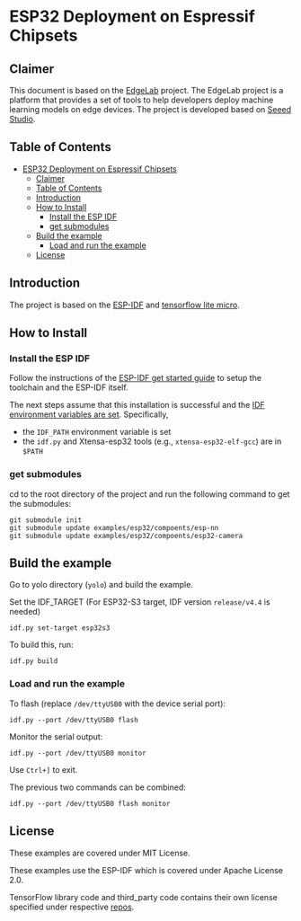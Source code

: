 # ESP32 Deployment on Espressif Chipsets

## Claimer
This document is based on the [EdgeLab](https://edgelab.readthedocs.io/en/latest/) project. The EdgeLab project is a platform that provides a set of tools to help developers deploy machine learning models on edge devices. The project is developed based on [Seeed Studio](https://www.seeedstudio.com/).

## Table of Contents
- [ESP32 Deployment on Espressif Chipsets](#esp32-deployment-on-espressif-chipsets)
  - [Claimer](#claimer)
  - [Table of Contents](#table-of-contents)
  - [Introduction](#introduction)
  - [How to Install](#how-to-install)
    - [Install the ESP IDF](#install-the-esp-idf)
    - [get submodules](#get-submodules)
  - [Build the example](#build-the-example)
    - [Load and run the example](#load-and-run-the-example)
  - [License](#license)

## Introduction

The project is based on the [ESP-IDF](https://github.com/espressif/esp-idf) and [tensorflow lite micro](https://github.com/tensorflow/tflite-micro). 


## How to Install

### Install the ESP IDF

Follow the instructions of the
[ESP-IDF get started guide](https://docs.espressif.com/projects/esp-idf/en/latest/get-started/index.html)
to setup the toolchain and the ESP-IDF itself.

The next steps assume that this installation is successful and the
[IDF environment variables are set](https://docs.espressif.com/projects/esp-idf/en/latest/get-started/index.html#step-4-set-up-the-environment-variables). Specifically,
* the `IDF_PATH` environment variable is set
* the `idf.py` and Xtensa-esp32 tools (e.g., `xtensa-esp32-elf-gcc`) are in `$PATH`

### get submodules
cd to the root directory of the project and run the following command to get the submodules:

```
git submodule init
git submodule update examples/esp32/compoents/esp-nn
git submodule update examples/esp32/compoents/esp32-camera
```


## Build the example

Go to yolo directory (`yolo`) and build the example.

Set the IDF_TARGET (For ESP32-S3 target, IDF version `release/v4.4` is needed)

```
idf.py set-target esp32s3
```

To build this, run:

```
idf.py build
```

### Load and run the example

To flash (replace `/dev/ttyUSB0` with the device serial port):
```
idf.py --port /dev/ttyUSB0 flash
```

Monitor the serial output:
```
idf.py --port /dev/ttyUSB0 monitor
```

Use `Ctrl+]` to exit.

The previous two commands can be combined:
```
idf.py --port /dev/ttyUSB0 flash monitor
```

## License
These examples are covered under MIT License.

These examples use the ESP-IDF which is covered under Apache License 2.0.

TensorFlow library code and third_party code contains their own license specified under respective [repos](https://github.com/tensorflow/tflite-micro).